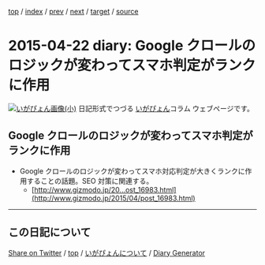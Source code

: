 [top](https://igapyon.github.io/diary/) 
 / [index](https://igapyon.github.io/diary/2015/index.html) 
 / [prev](https://igapyon.github.io/diary/2015/ig150421.html) 
 / [next](https://igapyon.github.io/diary/2015/ig150425.html) 
 / [target](https://igapyon.github.io/diary/2015/ig150422.html) 
 / [source](https://github.com/igapyon/diary/blob/gh-pages/2015/ig150422.html.src.md) 

2015-04-22 diary: Google クロールのロジックが変わってスマホ判定がランクに作用
=====================================================================================================
[![いがぴょん画像(小)](https://igapyon.github.io/diary/images/iga200306s.jpg "いがぴょん")](https://igapyon.github.io/diary/memo/memoigapyon.html) 日記形式でつづる [いがぴょん](https://igapyon.github.io/diary/memo/memoigapyon.html)コラム ウェブページです。

## Google クロールのロジックが変わってスマホ判定がランクに作用


* Google クロールのロジックが変わってスマホ対応判定が大きくランクに作用することの話題。SEO 対策に関連する。
  * [http://www.gizmodo.jp/20...ost_16983.html](http://www.gizmodo.jp/2015/04/post_16983.html)

----------------------------------------------------------------------------------------------------

## この日記について

[Share on Twitter](https://twitter.com/intent/tweet?hashtags=igapyon%2Cdiary%2C%E3%81%84%E3%81%8C%E3%81%B4%E3%82%87%E3%82%93&text=Google+%E3%82%AF%E3%83%AD%E3%83%BC%E3%83%AB%E3%81%AE%E3%83%AD%E3%82%B8%E3%83%83%E3%82%AF%E3%81%8C%E5%A4%89%E3%82%8F%E3%81%A3%E3%81%A6%E3%82%B9%E3%83%9E%E3%83%9B%E5%88%A4%E5%AE%9A%E3%81%8C%E3%83%A9%E3%83%B3%E3%82%AF%E3%81%AB%E4%BD%9C%E7%94%A8&url=https%3A%2F%2Figapyon.github.io%2Fdiary%2F2015%2Fig150422.html) / [top](https://igapyon.github.io/diary/) / [いがぴょんについて](https://igapyon.github.io/diary/memo/memoigapyon.html) / [Diary Generator](https://github.com/igapyon/igapyonv3)
